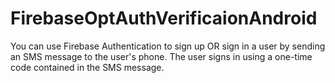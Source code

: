 # FirebaseOptAuthVerificaionAndroid 

You can use Firebase Authentication to sign up OR sign in a user by sending an SMS message to the user's phone. The user signs in using a one-time code contained in the SMS message.

